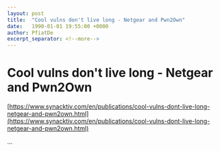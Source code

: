 ```yaml
---
layout: post
title:  "Cool vulns don't live long - Netgear and Pwn2Own"
date:   1990-01-01 19:55:00 +0000
author: PfiatDe
excerpt_separator: <!--more-->
---
```


# Cool vulns don't live long - Netgear and Pwn2Own
[https://www.synacktiv.com/en/publications/cool-vulns-dont-live-long-netgear-and-pwn2own.html](https://www.synacktiv.com/en/publications/cool-vulns-dont-live-long-netgear-and-pwn2own.html)

...
<!--more-->
